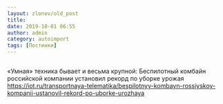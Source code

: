 ```yaml
---
layout: zlonov/old_post
title: 
date: 2019-10-01 06:55
author: admin
category: autoimport
tags: [Постинки]
---
```

<!-- wp:image {"id":73289,"align":"center"} -->
<div class="wp-block-image"><figure class="aligncenter"><img src="/assets/uploads/5c4ba6bcf3ed6f8af4e8c42d9d1523e6.jpg" alt="" class="wp-image-73289"/></figure></div>
<!-- /wp:image -->


«Умная» техника бывает и весьма крупной: Беспилотный комбайн российской компании установил рекорд по уборке урожая <a href="https://iot.ru/transportnaya-telematika/bespilotnyy-kombayn-rossiyskoy-kompanii-ustanovil-rekord-po-uborke-urozhaya">https://iot.ru/transportnaya-telematika/bespilotnyy-kombayn-rossiyskoy-kompanii-ustanovil-rekord-po-uborke-urozhaya</a>

